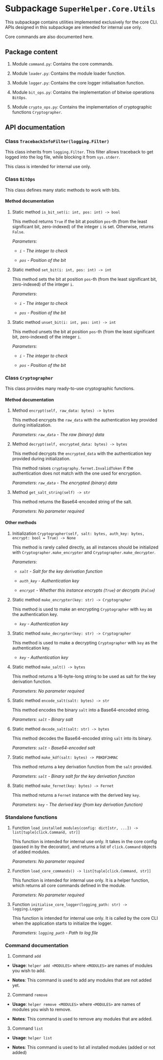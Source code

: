 # Subpackage `SuperHelper.Core.Utils`

This subpackage contains utilities implemented exclusively for the core CLI. APIs designed in this subpackage are
intended for internal use only.

Core commands are also documented here.

## Package content

1. Module `command.py`: Contains the core commands.

2. Module `loader.py`: Contains the module loader function.

3. Module `logger.py`: Contains the core logger initialisation function.

4. Module `bit_ops.py`: Contains the implementation of bitwise operations `BitOps`.

5. Module `crypto_ops.py`: Contains the implementation of cryptographic functions `Cryptographer`.

## API documentation

### Class `TracebackInfoFilter(logging.Filter)`

This class inherits from `logging.Filter`. This filter allows traceback to get logged into the log file, while blocking
it from `sys.stderr`.

This class is intended for internal use only.

### Class `BitOps`

This class defines many static methods to work with bits.

#### Method documentation

1. Static method `is_bit_set(i: int, pos: int) -> bool`
   
   This method returns `True` if the bit at position `pos`-th (from the least significant bit, zero-indexed) of the
   integer `i` is set. Otherwise, returns `False`.
   
   *Parameters*:

   * *`i` - The integer to check*
   
   * *`pos` - Position of the bit*
   
2. Static method `set_bit(i: int, pos: int) -> int`

   This method sets the bit at position `pos`-th (from the least significant bit, zero-indexed) of the integer `i`.

   *Parameters*:

   * *`i` - The integer to check*
   
   * *`pos` - Position of the bit*
   
3. Static method `unset_bit(i: int, pos: int) -> int`

   This method unsets the bit at position `pos`-th (from the least significant bit, zero-indexed) of the integer `i`.
   
   *Parameters*:

   * *`i` - The integer to check*
   
   * *`pos` - Position of the bit*
   
### Class `Cryptographer`

This class provides many ready-to-use cryptographic functions.

#### Method documentation

1. Method `encrypt(self, raw_data: bytes) -> bytes`

   This method encrypts the `raw_data` with the authentication key provided during initialization.

   *Parameters*: *`raw_data` - The raw (binary) data*

2. Method `decrypt(self, encrypted_data: bytes) -> bytes`

   This method decrypts the `encrypted_data` with the authentication key provided during initialization.

   This method raises `cryptography.fernet.InvalidToken` if the authentication does not match with the one used for
   encryption.

   *Parameters*: *`raw_data` - The encrypted (binary) data*

3. Method `get_salt_string(self) -> str`

   This method returns the Base64-encoded string of the salt.

   *Parameters*: *No parameter required*

#### Other methods

1. Initialization `Cryptographer(self, salt: bytes, auth_key: bytes, encrypt: bool = True) -> None`

   This method is rarely called directly, as all instances should be initialized with `Cryptographer.make_encrypter` and
   `Cryptographer.make_decrypter`.
   
   *Parameters*:

   * *`salt` - Salt for the key derivation function*
   
   * *`auth_key` - Authentication key*
   
   * *`encrypt` - Whether this instance encrypts (`True`) or decrypts (`False`)*
   
2. Static method `make_encrypter(key: str) -> Cryptographer`

   This method is used to make an encrypting `Cryptographer` with `key` as the authentication key.

   * *`key` - Authentication key*
   
3. Static method `make_decrypter(key: str) -> Cryptographer`

   This method is used to make a decrypting `Cryptographer` with `key` as the authentication key.

   * *`key` - Authentication key*
   
4. Static method `make_salt() -> bytes`

   This method returns a 16-byte-long string to be used as salt for the key derivation function.

   *Parameters*: *No parameter required*

5. Static method `encode_salt(salt: bytes) -> str`

   This method encodes the binary `salt` into a Base64-encoded string.

   *Parameters*: *`salt` - Binary salt*

6. Static method `decode_salt(salt: str) -> bytes`

   This method decodes the Base64-encoded string `salt` into its binary.

   *Parameters*: *`salt` - Base64-encoded salt*

7. Static method `make_kdf(salt: bytes) -> PBKDF2HMAC`

   This method returns a key derivation function from the `salt` provided.

   *Parameters*: *`salt` - Binary salt for the key derivation function*

8. Static method `make_fernet(key: bytes) -> Fernet`

   This method returns a `Fernet` instance with the derived key `key`.

   *Parameters*: *`key` - The derived key (from key derivation function)*

### Standalone functions

1. Function `load_installed_modules(config: dict[str, ...]) -> list[tuple[click.Command, str]]`

   This function is intended for internal use only. It takes in the core config (passed in by the decorator), and
   returns a list of `click.Command` objects of added modules.

   *Parameters*: *No parameter required*

2. Function `load_core_commands() -> list[tuple[click.Command, str]]`

   This function is intended for internal use only. It is a helper function, which returns all core commands defined in
   the module.

   *Parameters*: *No parameter required*

3. Function `initialise_core_logger(logging_path: str) -> logging.Logger`

   This function is intended for internal use only. It is called by the core CLI when the application starts to
   initialize the logger.

   *Parameters*: *`logging_path` - Path to log file*

### Command documentation

1. Command `add`

* **Usage**: `helper add <MODULES>` where `<MODULES>` are names of modules you wish to add.

* **Notes**: This command is used to add any modules that are not added yet.

2. Command `remove`

* **Usage**: `helper remove <MODULES>` where `<MODULES>` are names of modules you wish to remove.

* **Notes**: This command is used to remove any modules that are added.

3. Command `list`

* **Usage**: `helper list`

* **Notes**: This command is used to list all installed modules (added or not added)
